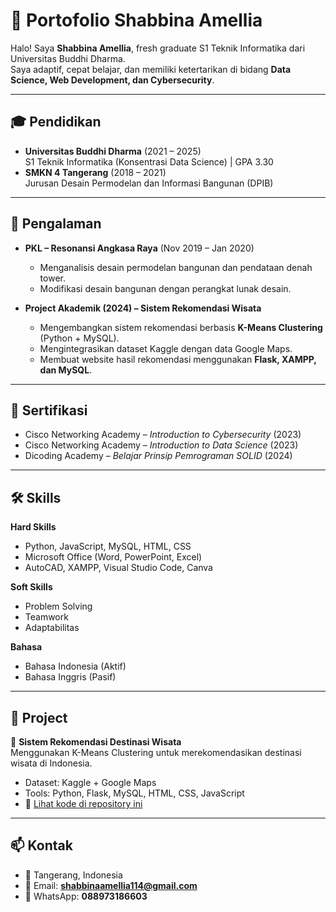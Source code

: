 # 🌟 Portofolio Shabbina Amellia

Halo! Saya **Shabbina Amellia**, fresh graduate S1 Teknik Informatika dari Universitas Buddhi Dharma.  
Saya adaptif, cepat belajar, dan memiliki ketertarikan di bidang **Data Science, Web Development, dan Cybersecurity**.  

---

## 🎓 Pendidikan
- **Universitas Buddhi Dharma** (2021 – 2025)  
  S1 Teknik Informatika (Konsentrasi Data Science) | GPA 3.30  
- **SMKN 4 Tangerang** (2018 – 2021)  
  Jurusan Desain Permodelan dan Informasi Bangunan (DPIB)  

---

## 💼 Pengalaman
- **PKL – Resonansi Angkasa Raya** (Nov 2019 – Jan 2020)  
  - Menganalisis desain permodelan bangunan dan pendataan denah tower.  
  - Modifikasi desain bangunan dengan perangkat lunak desain.  

- **Project Akademik (2024) – Sistem Rekomendasi Wisata**  
  - Mengembangkan sistem rekomendasi berbasis **K-Means Clustering** (Python + MySQL).  
  - Mengintegrasikan dataset Kaggle dengan data Google Maps.  
  - Membuat website hasil rekomendasi menggunakan **Flask, XAMPP, dan MySQL**.  

---

## 📜 Sertifikasi
- Cisco Networking Academy – *Introduction to Cybersecurity* (2023)  
- Cisco Networking Academy – *Introduction to Data Science* (2023)  
- Dicoding Academy – *Belajar Prinsip Pemrograman SOLID* (2024)  

---

## 🛠️ Skills
**Hard Skills**  
- Python, JavaScript, MySQL, HTML, CSS  
- Microsoft Office (Word, PowerPoint, Excel)  
- AutoCAD, XAMPP, Visual Studio Code, Canva  

**Soft Skills**  
- Problem Solving  
- Teamwork  
- Adaptabilitas  

**Bahasa**  
- Bahasa Indonesia (Aktif)  
- Bahasa Inggris (Pasif)  

---

## 📂 Project
🔹 **Sistem Rekomendasi Destinasi Wisata**  
Menggunakan K-Means Clustering untuk merekomendasikan destinasi wisata di Indonesia.  
- Dataset: Kaggle + Google Maps  
- Tools: Python, Flask, MySQL, HTML, CSS, JavaScript  
- 📁 [Lihat kode di repository ini](https://github.com/shabbinaamelliaaa/shabbina-portfolio)  

---

## 📫 Kontak
- 📍 Tangerang, Indonesia  
- 📧 Email: **shabbinaamellia114@gmail.com**  
- 📱 WhatsApp: **088973186603**  

